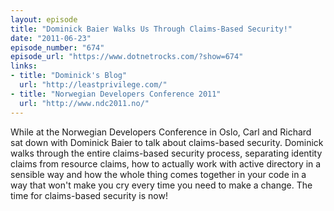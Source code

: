 ```yaml
---
layout: episode
title: "Dominick Baier Walks Us Through Claims-Based Security!"
date: "2011-06-23"
episode_number: "674"
episode_url: "https://www.dotnetrocks.com/?show=674"
links:
- title: "Dominick's Blog"
  url: "http://leastprivilege.com/"
- title: "Norwegian Developers Conference 2011"
  url: "http://www.ndc2011.no/"
---
```


While at the Norwegian Developers Conference in Oslo, Carl and Richard sat down with Dominick Baier to talk about claims-based security. Dominick walks through the entire claims-based security process, separating identity claims from resource claims, how to actually work with active directory in a sensible way and how the whole thing comes together in your code in a way that won't make you cry every time you need to make a change. The time for claims-based security is now!
